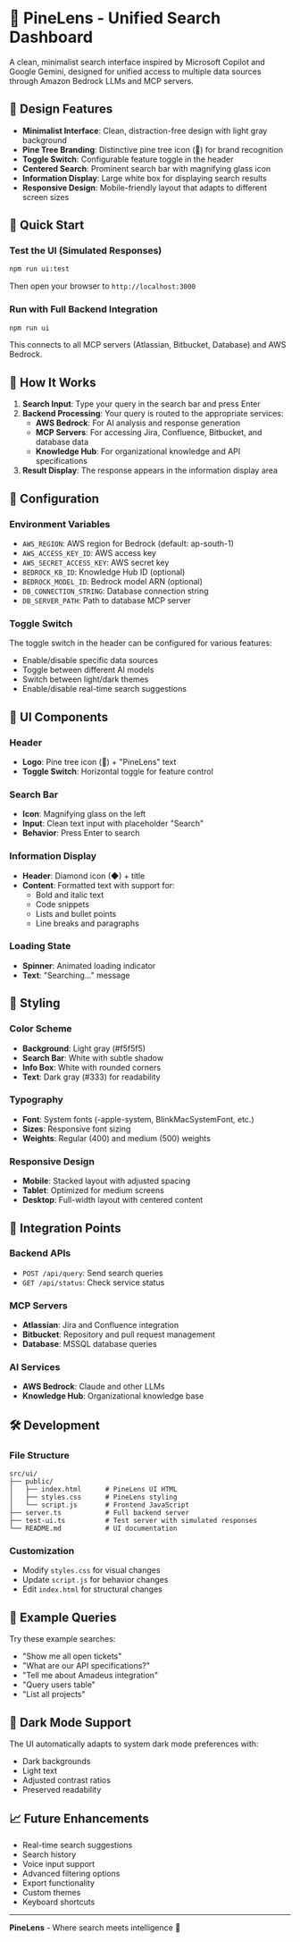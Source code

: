 # 🌲 PineLens - Unified Search Dashboard

A clean, minimalist search interface inspired by Microsoft Copilot and Google Gemini, designed for unified access to multiple data sources through Amazon Bedrock LLMs and MCP servers.

## 🎨 Design Features

- **Minimalist Interface**: Clean, distraction-free design with light gray background
- **Pine Tree Branding**: Distinctive pine tree icon (🌲) for brand recognition
- **Toggle Switch**: Configurable feature toggle in the header
- **Centered Search**: Prominent search bar with magnifying glass icon
- **Information Display**: Large white box for displaying search results
- **Responsive Design**: Mobile-friendly layout that adapts to different screen sizes

## 🚀 Quick Start

### Test the UI (Simulated Responses)
```bash
npm run ui:test
```
Then open your browser to `http://localhost:3000`

### Run with Full Backend Integration
```bash
npm run ui
```
This connects to all MCP servers (Atlassian, Bitbucket, Database) and AWS Bedrock.

## 🎯 How It Works

1. **Search Input**: Type your query in the search bar and press Enter
2. **Backend Processing**: Your query is routed to the appropriate services:
   - **AWS Bedrock**: For AI analysis and response generation
   - **MCP Servers**: For accessing Jira, Confluence, Bitbucket, and database data
   - **Knowledge Hub**: For organizational knowledge and API specifications
3. **Result Display**: The response appears in the information display area

## 🔧 Configuration

### Environment Variables
- `AWS_REGION`: AWS region for Bedrock (default: ap-south-1)
- `AWS_ACCESS_KEY_ID`: AWS access key
- `AWS_SECRET_ACCESS_KEY`: AWS secret key
- `BEDROCK_KB_ID`: Knowledge Hub ID (optional)
- `BEDROCK_MODEL_ID`: Bedrock model ARN (optional)
- `DB_CONNECTION_STRING`: Database connection string
- `DB_SERVER_PATH`: Path to database MCP server

### Toggle Switch
The toggle switch in the header can be configured for various features:
- Enable/disable specific data sources
- Toggle between different AI models
- Switch between light/dark themes
- Enable/disable real-time search suggestions

## 📱 UI Components

### Header
- **Logo**: Pine tree icon (🌲) + "PineLens" text
- **Toggle Switch**: Horizontal toggle for feature control

### Search Bar
- **Icon**: Magnifying glass on the left
- **Input**: Clean text input with placeholder "Search"
- **Behavior**: Press Enter to search

### Information Display
- **Header**: Diamond icon (◆) + title
- **Content**: Formatted text with support for:
  - Bold and italic text
  - Code snippets
  - Lists and bullet points
  - Line breaks and paragraphs

### Loading State
- **Spinner**: Animated loading indicator
- **Text**: "Searching..." message

## 🎨 Styling

### Color Scheme
- **Background**: Light gray (#f5f5f5)
- **Search Bar**: White with subtle shadow
- **Info Box**: White with rounded corners
- **Text**: Dark gray (#333) for readability

### Typography
- **Font**: System fonts (-apple-system, BlinkMacSystemFont, etc.)
- **Sizes**: Responsive font sizing
- **Weights**: Regular (400) and medium (500) weights

### Responsive Design
- **Mobile**: Stacked layout with adjusted spacing
- **Tablet**: Optimized for medium screens
- **Desktop**: Full-width layout with centered content

## 🔄 Integration Points

### Backend APIs
- `POST /api/query`: Send search queries
- `GET /api/status`: Check service status

### MCP Servers
- **Atlassian**: Jira and Confluence integration
- **Bitbucket**: Repository and pull request management
- **Database**: MSSQL database queries

### AI Services
- **AWS Bedrock**: Claude and other LLMs
- **Knowledge Hub**: Organizational knowledge base

## 🛠️ Development

### File Structure
```
src/ui/
├── public/
│   ├── index.html      # PineLens UI HTML
│   ├── styles.css      # PineLens styling
│   └── script.js       # Frontend JavaScript
├── server.ts           # Full backend server
├── test-ui.ts          # Test server with simulated responses
└── README.md           # UI documentation
```

### Customization
- Modify `styles.css` for visual changes
- Update `script.js` for behavior changes
- Edit `index.html` for structural changes

## 🎯 Example Queries

Try these example searches:
- "Show me all open tickets"
- "What are our API specifications?"
- "Tell me about Amadeus integration"
- "Query users table"
- "List all projects"

## 🌙 Dark Mode Support

The UI automatically adapts to system dark mode preferences with:
- Dark backgrounds
- Light text
- Adjusted contrast ratios
- Preserved readability

## 📈 Future Enhancements

- Real-time search suggestions
- Search history
- Voice input support
- Advanced filtering options
- Export functionality
- Custom themes
- Keyboard shortcuts

---

**PineLens** - Where search meets intelligence 🌲 
